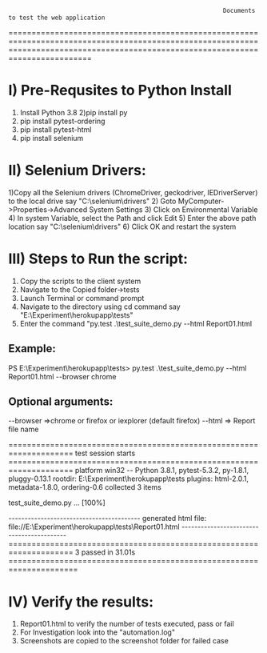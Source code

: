 																Documents to test the web application
====================================================================================================================================================================================

I) Pre-Requsites to Python Install
====================================
1) Install Python 3.8
2)pip install py
3) pip install pytest-ordering
4) pip install pytest-html
5) pip install selenium

II) Selenium Drivers:
=================
1)Copy all the Selenium drivers (ChromeDriver, geckodriver, IEDriverServer) to the local drive say "C:\selenium\drivers"
2) Goto	MyComputer->Properties->Advanced System Settings
3) Click on	Environmental Variable
4) In system Variable, select the Path and click Edit
5) Enter the above path location say "C:\selenium\drivers"
6) Click OK and restart the system

III) Steps to Run the script:
========================
1) Copy the scripts to the client system
2) Navigate to the Copied folder->tests
3) Launch Terminal or command prompt
4) Navigate to the directory using cd command say "E:\Experiment\herokupapp\tests"
5) Enter the command "py.test .\test_suite_demo.py --html Report01.html

Example:
--------
PS E:\Experiment\herokupapp\tests> py.test .\test_suite_demo.py --html Report01.html --browser chrome

Optional arguments:
-------------------
--browser =>chrome or firefox or iexplorer (default firefox)
--html => Report file name

==================================================================== test session starts ====================================================================
platform win32 -- Python 3.8.1, pytest-5.3.2, py-1.8.1, pluggy-0.13.1
rootdir: E:\Experiment\herokupapp\tests
plugins: html-2.0.1, metadata-1.8.0, ordering-0.6
collected 3 items

test_suite_demo.py ... [100%]

----------------------------------------- generated html file: file://E:\Experiment\herokupapp\tests\Report01.html ------------------------------------------
==================================================================== 3 passed in 31.01s =====================================================================

IV) Verify the results:
===================
1) Report01.html to verify the number of tests executed, pass or fail
2) For Investigation look into the "automation.log"
3) Screenshots are copied to the screenshot folder for failed case
